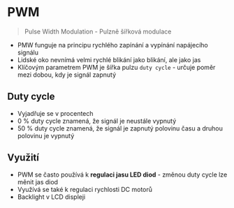 # PWM

> Pulse Width Modulation - Pulzně šířková modulace

- PMW funguje na principu rychlého zapínání a vypínání napájecího signálu
- Lidské oko nevnímá velmi rychlé blikání jako blikání, ale jako jas
- Klíčovým parametrem PWM je šířka pulzu `duty cycle` - určuje poměr mezi dobou, kdy je signál zapnutý

## Duty cycle

- Vyjadřuje se v procentech
- 0 % duty cycle znamená, že signál je neustále vypnutý
- 50 % duty cycle znamená, že signál je zapnutý polovinu času a druhou polovinu je vypnutý

## Využití

- PWM se často používá k **regulaci jasu LED diod** - změnou duty cycle lze měnit jas diod
- Využívá se také k regulaci rychlosti DC motorů
- Backlight v LCD displeji
  
